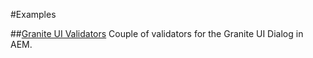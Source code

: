 #Examples

##[Granite UI Validators](aem-namics-examples/granite-ui-validators)
Couple of validators for the Granite UI Dialog in AEM.